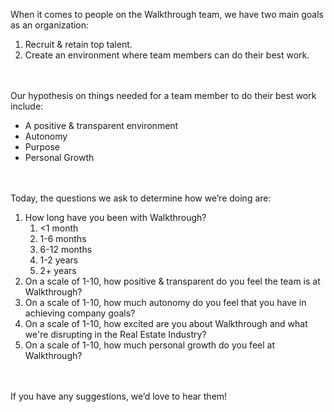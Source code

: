 When it comes to people on the Walkthrough team, we have two main goals as an organization:
1. Recruit & retain top talent. 
2. Create an environment where team members can do their best work.

<br><br>
Our hypothesis on things needed for a team member to do their best work include:
- A positive & transparent environment
- Autonomy 
- Purpose
- Personal Growth

<br><br>
Today, the questions we ask to determine how we’re doing are:
1. How long have you been with Walkthrough?
    1. <1 month
    2. 1-6 months
    3. 6-12 months
    4. 1-2 years
    5. 2+ years
2. On a scale of 1-10, how positive & transparent do you feel the team is at Walkthrough? 
3. On a scale of 1-10, how much autonomy do you feel that you have in achieving company goals?
4. On a scale of 1-10, how excited are you about Walkthrough and what we're disrupting in the Real Estate Industry?
5. On a scale of 1-10, how much personal growth do you feel at Walkthrough?

<br><br>
If you have any suggestions, we’d love to hear them!
